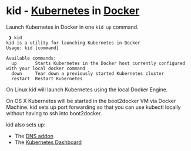 # kid - [Kubernetes](http://kubernetes.io) in [Docker](https://www.docker.com)

Launch Kubernetes in Docker in one `kid up` command.

```
 ❱ kid 
kid is a utility for launching Kubernetes in Docker
Usage: kid [command]

Available commands:
  up       Starts Kubernetes in the Docker host currently configured with your local docker command
  down     Tear down a previously started Kubernetes cluster
  restart  Restart Kubernetes
```

On Linux kid will launch Kubernetes using the local Docker Engine.

On OS X Kubernetes will be started in the boot2docker VM via Docker Machine. kid sets up port forwarding so that you can use kubectl locally without having to ssh into boot2docker.

kid also sets up:

 * The [DNS addon](https://github.com/kubernetes/kubernetes/tree/master/cluster/addons/dns)
 * The [Kubernetes Dashboard](https://github.com/kubernetes/dashboard)

